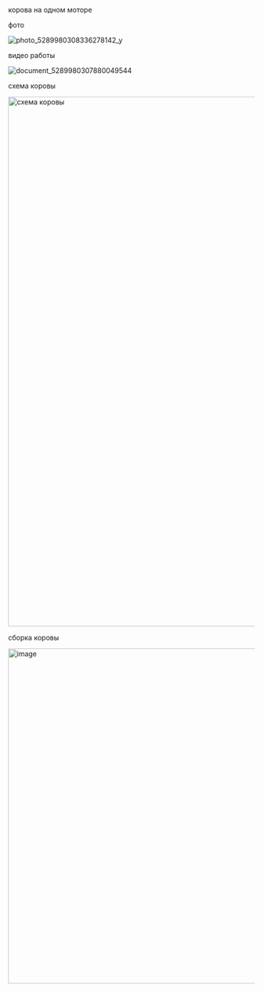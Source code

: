 
корова на одном моторе


фото


![photo_5289980308336278142_y](https://github.com/user-attachments/assets/a3281956-c38f-4f08-a962-c63cf4707633)


видео работы

![document_5289980307880049544](https://github.com/user-attachments/assets/27a0c138-1457-45fc-8e49-c8720e000da4)


схема коровы


<img width="1920" height="1080" alt="схема коровы" src="https://github.com/user-attachments/assets/ce1d1428-3ff4-49f6-897f-154123554327" />


сборка коровы


<img width="691" height="683" alt="image" src="https://github.com/user-attachments/assets/19ba6034-e2a8-4db7-9bee-24cf60b468c8" />

